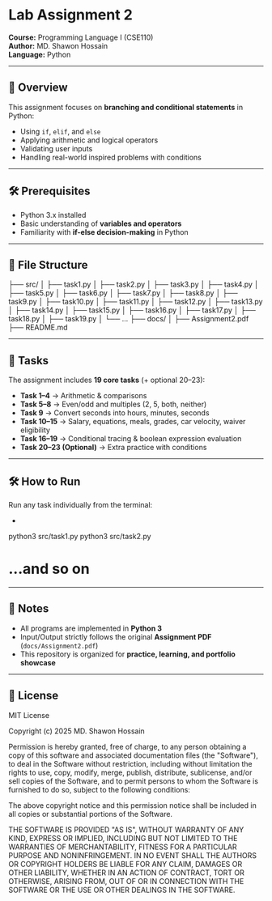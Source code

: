 # Lab Assignment 2  
**Course:** Programming Language I (CSE110)  
**Author:** MD. Shawon Hossain  
**Language:** Python  

---

## 📌 Overview  
This assignment focuses on **branching and conditional statements** in Python:  

- Using `if`, `elif`, and `else`  
- Applying arithmetic and logical operators  
- Validating user inputs  
- Handling real-world inspired problems with conditions  

---

## 🛠️ Prerequisites  
- Python 3.x installed  
- Basic understanding of **variables and operators**  
- Familiarity with **if-else decision-making** in Python  

---

## 📂 File Structure  
├── src/
│ ├── task1.py
│ ├── task2.py
│ ├── task3.py
│ ├── task4.py
│ ├── task5.py
│ ├── task6.py
│ ├── task7.py
│ ├── task8.py
│ ├── task9.py
│ ├── task10.py
│ ├── task11.py
│ ├── task12.py
│ ├── task13.py
│ ├── task14.py
│ ├── task15.py
│ ├── task16.py
│ ├── task17.py
│ ├── task18.py
│ ├── task19.py
│ └── ...
├── docs/
│ ├── Assignment2.pdf
├── README.md

---

## 📂 Tasks  
The assignment includes **19 core tasks** (+ optional 20–23):  

- **Task 1–4** → Arithmetic & comparisons  
- **Task 5–8** → Even/odd and multiples (2, 5, both, neither)  
- **Task 9** → Convert seconds into hours, minutes, seconds  
- **Task 10–15** → Salary, equations, meals, grades, car velocity, waiver eligibility  
- **Task 16–19** → Conditional tracing & boolean expression evaluation  
- **Task 20–23 (Optional)** → Extra practice with conditions  

---

## 🛠️ How to Run  
Run any task individually from the terminal:  
- ```bash
python3 src/task1.py
python3 src/task2.py
# ...and so on

---

## 📎 Notes
- All programs are implemented in **Python 3**
- Input/Output strictly follows the original **Assignment PDF** (`docs/Assignment2.pdf`)
- This repository is organized for **practice, learning, and portfolio showcase**

---

## 📜 License
MIT License  

Copyright (c) 2025 MD. Shawon Hossain  

Permission is hereby granted, free of charge, to any person obtaining a copy
of this software and associated documentation files (the "Software"), to deal
in the Software without restriction, including without limitation the rights
to use, copy, modify, merge, publish, distribute, sublicense, and/or sell
copies of the Software, and to permit persons to whom the Software is
furnished to do so, subject to the following conditions:

The above copyright notice and this permission notice shall be included in all
copies or substantial portions of the Software.

THE SOFTWARE IS PROVIDED "AS IS", WITHOUT WARRANTY OF ANY KIND, EXPRESS OR
IMPLIED, INCLUDING BUT NOT LIMITED TO THE WARRANTIES OF MERCHANTABILITY,
FITNESS FOR A PARTICULAR PURPOSE AND NONINFRINGEMENT. IN NO EVENT SHALL THE
AUTHORS OR COPYRIGHT HOLDERS BE LIABLE FOR ANY CLAIM, DAMAGES OR OTHER
LIABILITY, WHETHER IN AN ACTION OF CONTRACT, TORT OR OTHERWISE, ARISING FROM,
OUT OF OR IN CONNECTION WITH THE SOFTWARE OR THE USE OR OTHER DEALINGS IN THE
SOFTWARE.